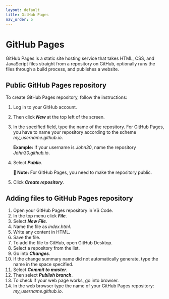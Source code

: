 ```yaml
---
layout: default
title: GitHub Pages
nav_order: 5
---
```


# GitHub Pages 

GitHub Pages is a static site hosting service that takes HTML, CSS, and JavaScript files straight from a repository on GitHub, optionally runs the files through a build process, and publishes a website. 

## Public GitHub Pages repository

To create GitHub Pages repository, follow the instructions:  

1. Log in to your GitHub account.
2. Then click ***New*** at the top left of the screen.
3. In the specified field, type the name of the repository. For GitHub Pages, you have to name your repository according to the scheme *my_username.github.io*.  
   
   **Example:** If your username is *John30*, name the repository *John30.github.io*.
4. Select ***Public***.  
   
   **📝 Note:** For GitHub Pages, you need to make the repository public.

5. Click ***Create repository***.

## Adding files to GitHub Pages repository

1. Open your GitHub Pages repository in VS Code.
2. In the top menu click ***File***.
3. Select ***New File***.
4. Name the file as *index.html*.
5. Write any content in HTML.
6. Save the file.
7. To add the file to GitHub, open GitHub Desktop.
8. Select a repository from the list.
9. Go into ***Changes***.
10. If the change summary name did not automatically generate, type the name in the space specified.
11. Select ***Commit to master***.
12. Then select ***Publish branch***.
13. To check if your web page works, go into browser.
14. In the web browser type the name of your GitHub Pages repository:  *my_username.github.io*.








